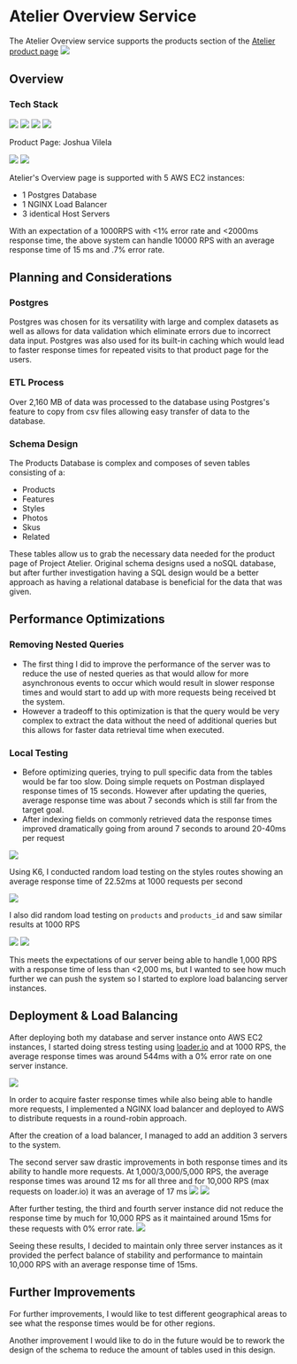 # Atelier Overview Service
The Atelier Overview service supports the products section of the [Atelier product page](https://github.com/fec9-wendys/Project-Atelier)
![](https://gyazo.com/5496fab292d5e6a0383ce925d24e4a6d.gif)

## Overview
### Tech Stack
![](https://camo.githubusercontent.com/aeddc848275a1ffce386dc81c04541654ca07b2c43bbb8ad251085c962672aea/68747470733a2f2f696d672e736869656c64732e696f2f62616467652f6a6176617363726970742d2532333332333333302e7376673f7374796c653d666f722d7468652d6261646765266c6f676f3d6a617661736372697074266c6f676f436f6c6f723d253233463744463145)
![](https://camo.githubusercontent.com/dfc69d704694f22168bea3d84584663777fa5301dcad5bbcb5459b336da8d554/68747470733a2f2f696d672e736869656c64732e696f2f62616467652f4e6f64652e6a732d3433383533443f7374796c653d666f722d7468652d6261646765266c6f676f3d6e6f64652e6a73266c6f676f436f6c6f723d7768697465)
![](https://camo.githubusercontent.com/7f73136d92799b19be179d1ed87b461120c35ed917c7d5ab59a7606209da7bd3/68747470733a2f2f696d672e736869656c64732e696f2f62616467652f457870726573732e6a732d3030303030303f7374796c653d666f722d7468652d6261646765266c6f676f3d65787072657373266c6f676f436f6c6f723d7768697465)
![](https://camo.githubusercontent.com/9281daa5684971fd3325661e3dd5fea86b21a902e3741a556fb636fbf0e2f3d4/68747470733a2f2f696d672e736869656c64732e696f2f62616467652f4157532d2532334646393930302e7376673f7374796c653d666f722d7468652d6261646765266c6f676f3d616d617a6f6e2d617773266c6f676f436f6c6f723d7768697465)

Product Page: Joshua Vilela

[![](https://camo.githubusercontent.com/7e1a1a039c75a7c4d2a91d7f97bf0a1c2adcf7cb49b7dbbfc02963a4f9fdaca4/68747470733a2f2f696d672e736869656c64732e696f2f62616467652f6c696e6b6564696e2d2532333030373742352e7376673f7374796c653d666f722d7468652d6261646765266c6f676f3d6c696e6b6564696e266c6f676f436f6c6f723d7768697465)](https://www.linkedin.com/in/joshuavilela)
[![](https://camo.githubusercontent.com/f6d50128cb007f85916b7a899da5d94f654dce35a37331c8d28573aef46f4274/68747470733a2f2f696d672e736869656c64732e696f2f62616467652f6769746875622d2532333132313031312e7376673f7374796c653d666f722d7468652d6261646765266c6f676f3d676974687562266c6f676f436f6c6f723d7768697465)](https://github.com/joshuavilela1)

Atelier's Overview page is supported with 5 AWS EC2 instances:
- 1 Postgres Database
- 1 NGINX Load Balancer
- 3 identical Host Servers

With an expectation of a 1000RPS with <1% error rate and <2000ms response time, the above system can handle 10000 RPS with an average response time of 15 ms and .7% error rate.

## Planning and Considerations
### Postgres
Postgres was chosen for its versatility with large and complex datasets as well as allows for data validation which eliminate errors due to incorrect data input. Postgres was also used for its built-in caching which would lead to faster response times for repeated visits to that product page for the users.

### ETL Process
Over 2,160 MB of data was processed to the database using Postgres's feature to copy from csv files allowing easy transfer of data to the database.

### Schema Design 
The Products Database is complex and composes of seven tables consisting of a:
- Products
- Features
- Styles
- Photos
- Skus
- Related

These tables allow us to grab the necessary data needed for the product page of Project Atelier. Original schema designs used a noSQL database, but after further investigation having a SQL design would be a better approach as having a relational database is beneficial for the data that was given.

## Performance Optimizations

### Removing Nested Queries
- The first thing I did to improve the performance of the server was to reduce the use of nested queries as that would allow for more asynchronous events to occur which would result in slower response times and would start to add up with more requests being received bt the system.
- However a tradeoff to this optimization is that the query would be very complex to extract the data without the need of additional queries but this allows for faster data retrieval time when executed.

### Local Testing
- Before optimizing queries, trying to pull specific data from the tables would be far too slow. Doing simple requets on Postman displayed response times of 15 seconds. However after updating the queries, average response time was about 7 seconds which is still far from the target goal.
- After indexing fields on commonly retrieved data the response times improved dramatically going from around 7 seconds to around 20-40ms per request

![](https://gyazo.com/5cb549bc354debfef025089ec66d6a18.png)

Using K6, I conducted random load testing on the styles routes showing an average response time of 22.52ms at 1000 requests per second

![](https://gyazo.com/26b9bc4a337857371cd7372f2b769eb5.png)

I also did random load testing on `products` and `products_id` and saw similar results at 1000 RPS

![](https://gyazo.com/41ab65cb765b83a98b60e7e9b4d84b9f.png)
![](https://gyazo.com/786c6212a8ed4da9ab1a72d3b1a6d5a2.png)

This meets the expectations of our server being able to handle 1,000 RPS with a response time of less than <2,000 ms, but I wanted to see how much further we can push the system so I started to explore load balancing server instances.

## Deployment & Load Balancing
After deploying both my database and server instance onto AWS EC2 instances, I started doing stress testing using [loader.io](https://loader.io) and at 1000 RPS, the average response times was around 544ms with a 0% error rate on one server instance.

![](https://gyazo.com/4b449fc9622da72aa9e3990d4b8ba685.png)

In order to acquire faster response times while also being able to handle more requests, I implemented a NGINX load balancer and deployed to AWS to distribute requests in a round-robin approach. 

After the creation of a load balancer, I managed to add an addition 3 servers to the system. 

The second server saw drastic improvements in both response times and its ability to handle more requests. At 1,000/3,000/5,000 RPS, the average response times was around 12 ms for all three and for 10,000 RPS (max requests on loader.io) it was an average of 17 ms
![](https://gyazo.com/d5101f8a783258335dbbc313cfb14fb4.png)
![](https://gyazo.com/89a8947250bb0d45cbe72d27cbf9af4b.png)
![]()

After further testing, the third and fourth server instance did not reduce the response time by much for 10,000 RPS as it maintained around 15ms for these requests with 0% error rate.
![](https://gyazo.com/81f5303afcd75fa4ec45443387b3e1f7.png)
![]()

Seeing these results, I decided to maintain only three server instances as it provided the perfect balance of stability and performance to maintain 10,000 RPS with an average response time of 15ms.

## Further Improvements
For further improvements, I would like to test different geographical areas to see what the response times would be for other regions.

Another improvement I would like to do in the future would be to rework the design of the schema to reduce the amount of tables used in this design.
